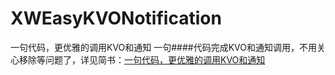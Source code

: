 # XWEasyKVONotification
一句代码，更优雅的调用KVO和通知
一句####代码完成KVO和通知调用，不用关心移除等问题了，详见简书：[一句代码，更优雅的调用KVO和通知](http://www.jianshu.com/p/70b2503d5fd1)

